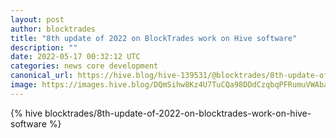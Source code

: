 ```yaml
---
layout: post
author: blocktrades
title: "8th update of 2022 on BlockTrades work on Hive software"
description: ""
date: 2022-05-17 00:32:12 UTC
categories: news core development
canonical_url: https://hive.blog/hive-139531/@blocktrades/8th-update-of-2022-on-blocktrades-work-on-hive-software
image: https://images.hive.blog/DQmSihw8Kz4U7TuCQa98DDdCzqbqPFRumuVWAbareiYZW1Z/blocktrades%20update.png
---
```

{% hive blocktrades/8th-update-of-2022-on-blocktrades-work-on-hive-software %}
